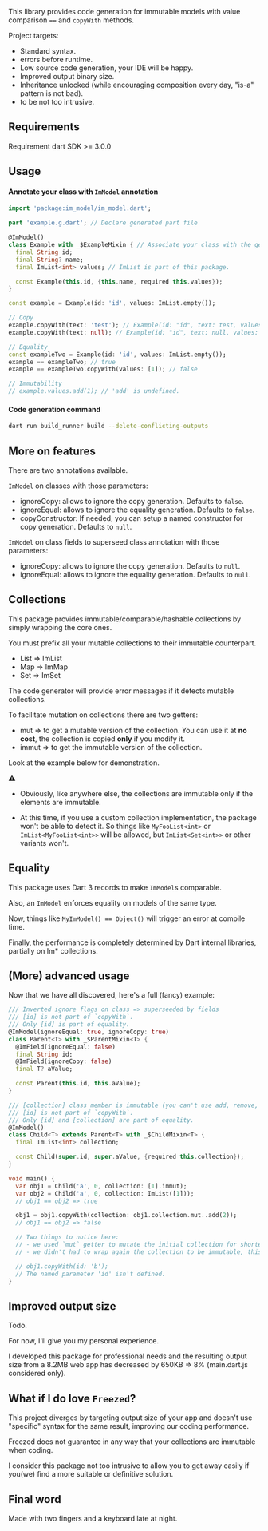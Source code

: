 This library provides code generation for immutable models with value comparison `==` and `copyWith` methods.

Project targets:
- Standard syntax.
- errors before runtime.
- Low source code generation, your IDE will be happy.
- Improved output binary size.
- Inheritance unlocked (while encouraging composition every day, "is-a" pattern is not bad).
- to be not too intrusive.

## Requirements
Requirement dart SDK >= 3.0.0

## Usage

#### Annotate your class with `ImModel` annotation

```dart
import 'package:im_model/im_model.dart';

part 'example.g.dart'; // Declare generated part file

@ImModel()
class Example with _$ExampleMixin { // Associate your class with the generated mixin
  final String id;
  final String? name;
  final ImList<int> values; // ImList is part of this package.

  const Example(this.id, {this.name, required this.values});
}
```

```dart
const example = Example(id: 'id', values: ImList.empty());

// Copy
example.copyWith(text: 'test'); // Example(id: "id", text: test, values; [])
example.copyWith(text: null); // Example(id: "id", text: null, values: [])

// Equality
const exampleTwo = Example(id: 'id', values: ImList.empty());
example == exampleTwo; // true
example == exampleTwo.copyWith(values: [1]); // false

// Immutability
// example.values.add(1); // 'add' is undefined.
```

#### Code generation command

```bash
dart run build_runner build --delete-conflicting-outputs
```

## More on features

There are two annotations available.

`ImModel` on classes with those parameters:
  - ignoreCopy: allows to ignore the copy generation. Defaults to `false`.
  - ignoreEqual: allows to ignore the equality generation. Defaults to `false`.
  - copyConstructor: If needed, you can setup a named constructor for copy generation. Defaults to `null`.

`ImModel` on class fields to superseed class annotation with those parameters:
  - ignoreCopy: allows to ignore the copy generation. Defaults to `null`.
  - ignoreEqual: allows to ignore the equality generation. Defaults to `null`.

## Collections
This package provides immutable/comparable/hashable collections by simply wrapping the core ones.

You must prefix all your mutable collections to their immutable counterpart.
- List => ImList
- Map => ImMap
- Set => ImSet

The code generator will provide error messages if it detects mutable collections.

To facilitate mutation on collections there are two getters:
- mut => to get a mutable version of the collection. You can use it at __no cost__, the collection is copied __only__ if you modify it.
- immut => to get the immutable version of the collection.

Look at the example below for demonstration.

⚠️ 

- Obviously, like anywhere else, the collections are immutable only if the elements are immutable.

- At this time, if you use a custom collection implementation, the package won't be able to detect it. So things like `MyFooList<int>` or `ImList<MyFooList<int>>` will be allowed, but `ImList<Set<int>>` or other variants won't.

## Equality
This package uses Dart 3 records to make `ImModel`s comparable.

Also, an `ImModel` enforces equality on models of the same type.

Now, things like `MyImModel() == Object()` will trigger an error at compile time.

Finally, the performance is completely determined by Dart internal libraries, partially on Im* collections.

## (More) advanced usage

Now that we have all discovered, here's a full (fancy) example:

```dart
/// Inverted ignore flags on class => superseeded by fields
/// [id] is not part of `copyWith`.
/// Only [id] is part of equality.
@ImModel(ignoreEqual: true, ignoreCopy: true)
class Parent<T> with _$ParentMixin<T> {
  @ImField(ignoreEqual: false)
  final String id;
  @ImField(ignoreCopy: false)
  final T? aValue;

  const Parent(this.id, this.aValue);
}

/// [collection] class member is immutable (you can't use add, remove, ...).
/// [id] is not part of `copyWith`.
/// Only [id] and [collection] are part of equality.
@ImModel()
class Child<T> extends Parent<T> with _$ChildMixin<T> {
  final ImList<int> collection;

  const Child(super.id, super.aValue, {required this.collection});
}
```

```dart
void main() {
  var obj1 = Child('a', 0, collection: [1].immut);
  var obj2 = Child('a', 0, collection: ImList([1]));
  // obj1 == obj2 => true

  obj1 = obj1.copyWith(collection: obj1.collection.mut..add(2));
  // obj1 == obj2 => false

  // Two things to notice here:
  // - we used `mut` getter to mutate the initial collection for shorter syntax.
  // - we didn't had to wrap again the collection to be immutable, this is done in generated code.

  // obj1.copyWith(id: 'b');
  // The named parameter 'id' isn't defined.
}
```

## Improved output size

Todo.

For now, I'll give you my personal experience.

I developed this package for professional needs and the resulting output size from a 8.2MB web app has decreased by 650KB => 8% (main.dart.js considered only).

## What if I do love `Freezed`?

This project diverges by targeting output size of your app and doesn't use "specific" syntax for the same result, improving our coding performance.

Freezed does not guarantee in any way that your collections are immutable when coding.

I consider this package not too intrusive to allow you to get away easily if you(we) find a more suitable or definitive solution.

## Final word

Made with two fingers and a keyboard late at night.
